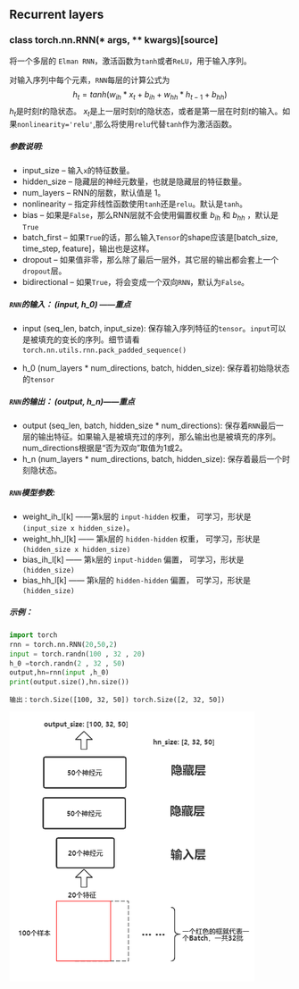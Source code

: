 ## Recurrent layers

### class torch.nn.RNN(* args, ** kwargs)[source]

将一个多层的 `Elman RNN`，激活函数为`tanh`或者`ReLU`，用于输入序列。

对输入序列中每个元素，`RNN`每层的计算公式为 $$ h_t=tanh(w_{ih}* x_t+b_{ih}+w_{hh}* h_{t-1}+b_{hh}) $$ $h_t$是时刻$t$的隐状态。 $x_t$是上一层时刻$t$的隐状态，或者是第一层在时刻$t$的输入。如果`nonlinearity='relu'`,那么将使用`relu`代替`tanh`作为激活函数。

##### 参数说明:

- input_size – 输入`x`的特征数量。
- hidden_size – 隐藏层的神经元数量，也就是隐藏层的特征数量。
- num_layers – RNN的层数，默认值是 1。
- nonlinearity – 指定非线性函数使用`tanh`还是`relu`。默认是`tanh`。
- bias – 如果是`False`，那么RNN层就不会使用偏置权重  $b_{ih}$ 和 $b_{hh}$ ，默认是`True`
- batch_first – 如果`True`的话，那么输入`Tensor`的shape应该是[batch_size, time_step, feature]，输出也是这样。
- dropout – 如果值非零，那么除了最后一层外，其它层的输出都会套上一个`dropout`层。
- bidirectional – 如果`True`，将会变成一个双向`RNN`，默认为`False`。

##### `RNN`的输入： **(input, h_0)** ——重点

- input (seq_len, batch, input_size): 保存输入序列特征的`tensor`。`input`可以是被填充的变长的序列。细节请看`torch.nn.utils.rnn.pack_padded_sequence()`

- h_0 (num_layers * num_directions, batch, hidden_size): 保存着初始隐状态的`tensor`

##### `RNN`的输出： (output, h_n)——重点

- output (seq_len, batch, hidden_size * num_directions): 保存着`RNN`最后一层的输出特征。如果输入是被填充过的序列，那么输出也是被填充的序列。num_directions根据是“否为双向”取值为1或2。
- h_n (num_layers * num_directions, batch, hidden_size): 保存着最后一个时刻隐状态。

##### `RNN`模型参数:

- weight_ih_l[k] ——第`k`层的 `input-hidden` 权重， 可学习，形状是`(input_size x hidden_size)`。
- weight_hh_l[k] —— 第`k`层的 `hidden-hidden` 权重， 可学习，形状是`(hidden_size x hidden_size)`
- bias_ih_l[k] —— 第`k`层的 `input-hidden` 偏置， 可学习，形状是`(hidden_size)`
- bias_hh_l[k] —— 第`k`层的 `hidden-hidden` 偏置， 可学习，形状是`(hidden_size)`

##### 示例：

```python
import torch
rnn = torch.nn.RNN(20,50,2)
input = torch.randn(100 , 32 , 20)
h_0 =torch.randn(2 , 32 , 50)
output,hn=rnn(input ,h_0) 
print(output.size(),hn.size())
```

```
输出：torch.Size([100, 32, 50]) torch.Size([2, 32, 50])
```

![2020-03-13_011301](img/2020-03-13_011301.png)